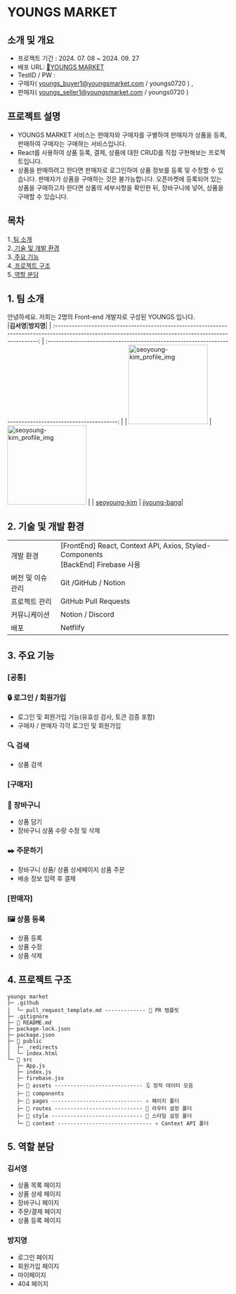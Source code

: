 # YOUNGS MARKET

## 소개 및 개요
* 프로젝트 기간 : 2024. 07. 08 ~ 2024. 09. 27
* 배포 URL: [🔗YOUNGS MARKET](https://youngs-market.netlify.app/)
* TestID / PW :
* 구매자( youngs_buyer1@youngsmarket.com / youngs0720 ) ,
* 판매자( youngs_seller1@youngsmarket.com / youngs0720 )

## 프로젝트 설명
* YOUNGS MARKET 서비스는 판매자와 구매자를 구별하여 판매자가 상품을 등록, 판매하여 구매자는 구매하는 서비스입니다.
* React를 사용하여 상품 등록, 결제, 상품에 대한 CRUD를 직접 구현해보는 프로젝트입니다.
* 상품을 판매하려고 한다면 판매자로 로그인하여 상품 정보를 등록 및 수정할 수 있습니다. 판매자가 상품을 구매하는 것은 불가능합니다. 오픈마켓에 등록되어 있는 상품을 구매하고자 한다면 상품의 세부사항을 확인한 뒤, 장바구니에 넣어, 상품을 구매할 수 있습니다.

## 목차
1.[ 팀 소개](#1-팀-소개)  
2.[ 기술 및 개발 환경](#2-기술-및-개발-환경)  
3.[ 주요 기능](#3-주요-기능)  
4.[ 프로젝트 구조](#4-프로젝트-구조)  
5.[ 역할 분담](#5-역할-분담)  

## 1. 팀 소개


안녕하세요. 저희는 2명의 Front-end 개발자로 구성된 YOUNGS 입니다.  
|**김서영**|**방지영**|
| :------------------------------------------------------------------------------------------------------------------------------------------------------: | :-------------------------------------------------------------------------------------------------------: | 
| <img width="180" alt="seoyoung-kim_profile_img" src="https://avatars.githubusercontent.com/u/124869695?v=4"> | <img width="180"  alt="seoyoung-kim_profile_img" src="https://avatars.githubusercontent.com/u/112460285?v=4"> | 
| [seoyoung-kim](https://github.com/doong2imdang) |  [jiyoung-bang](https://github.com/marrron)|


## 2. 기술 및 개발 환경
<table class="tg">
<tbody>
   <tr>
    <td class="tg-0pky">개발 환경<br></td>
    <td class="tg-0pky">[FrontEnd] React, Context API, Axios, Styled-Components<br>[BackEnd] Firebase 사용</td>
  </tr>
  <tr>
    <td class="tg-0pky">버전 및 이슈 관리</td>
    <td class="tg-0pky">Git /GitHub / Notion</td>
  </tr>
  <tr>
    <td class="tg-0pky">프로젝트 관리</td>
    <td class="tg-0pky">GitHub Pull Requests</td>
  </tr>
  <tr>
    <td class="tg-0pky">커뮤니케이션</td>
    <td class="tg-0pky">Notion / Discord</td>
  </tr>
  <tr>
    <td class="tg-0pky">배포</td>
    <td class="tg-0pky">Netflify</td>
  </tr>
</tbody>
</table>

## 3. 주요 기능
### [공통]
### 🔒 로그인 / 회원가입
* 로그인 및 회원가입 기능(유효성 검사, 토큰 검증 포함)
* 구매자 / 판매자 각각 로그인 및 회원가입 

### 🔍 검색
* 상품 검색
  
### [구매자]
### 👜 장바구니
* 상품 담기
* 장바구니 상품 수량 수정 및 삭제 

### ✒️ 주문하기
* 장바구니 상품/ 상품 상세페이지 상품 주문
* 배송 정보 입력 후 결제

### [판매자]
### 🖼 상품 등록
* 상품 등록
* 상품 수정
* 상품 삭제

## 4. 프로젝트 구조
```
youngs market
├─ .github
│  └─ pull_request_template.md ------------- 🔖 PR 템플릿
├─ .gitignore
├─ 📌 README.md
├─ package-lock.json
├─ package.json
├─ 📁 public
│  ├─ _redirects
│  └─ index.html
└─ 📁 src
   ├─ App.js
   ├─ index.js
   ├─ firebase.jsx
   ├─ 📁 assets ---------------------------- 🗓️ 정적 데이터 모음
   ├─ 📁 components
   ├─ 📁 pages ----------------------------- ⚛️ 페이지 폴더
   ├─ 📁 routes ---------------------------- 🧭 라우터 설정 폴더
   ├─ 📁 style ----------------------------- 💄 스타일 설정 폴더
   └─ 📁 context ------------------------------ ⚛️ Context API 폴더
```

## 5. 역할 분담
### 김서영
* 상품 목록 페이지
* 상품 상세 페이지
* 장바구니 페이지
* 주문/결제 페이지
* 상품 등록 페이지
  
### 방지영
* 로그인 페이지
* 회원가입 페이지
* 마이페이지
* 404 페이지


